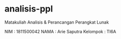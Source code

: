 # analisis-ppl
Matakuliah Analisis &amp; Perancangan Perangkat Lunak

NIM   : 1811500042
NAMA  : Arie Saputra
Kelompok  : TI6A

